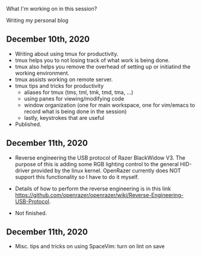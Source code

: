 What I'm working on in this session?

Writing my personal blog

## December 10th, 2020
  - Writing about using tmux for productivity.
  - tmux helps you to not losing track of what work is being done.
  - tmux also helps you remove the overhead of setting up or initiatind the working environment.
  - tmux assists working on remote server.
  - tmux tips and tricks for productivity
    + aliases for tmux (tms, tml, tmk, tmd, tma, ...)
    + using panes for viewing/modifying code
    + window organization (one for main workspace, one for vim/emacs to record what is being done in the session)
    + lastly, keystrokes that are useful
  - Published.

## December 11th, 2020
  - Reverse engineering the USB protocol of Razer BlackWidow V3. The purpose of this is adding some RGB lighting control to the general HID-driver provided by the linux kernel. OpenRazer currently does NOT support this functionality so I have to do it myself.
  - Details of how to perform the reverse engineering is in this link https://github.com/openrazer/openrazer/wiki/Reverse-Engineering-USB-Protocol.

  - Not finished.

## December 11th, 2020
  - Misc. tips and tricks on using SpaceVim: turn on lint on save
